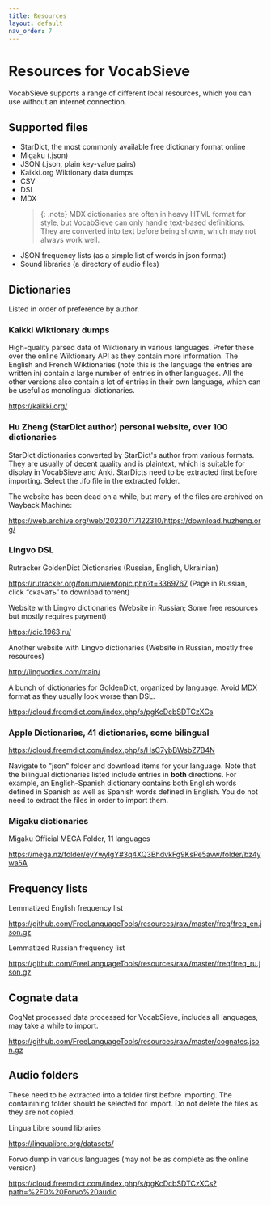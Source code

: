 ```yaml
---
title: Resources
layout: default
nav_order: 7
---
```


# Resources for VocabSieve

VocabSieve supports a range of different local resources, which you can use without an internet connection. 
## Supported files
- StarDict, the most commonly available free dictionary format online
- Migaku (.json)
- JSON (.json, plain key-value pairs)
- Kaikki.org Wiktionary data dumps
- CSV
- DSL
- MDX
    > {: .note}
    MDX dictionaries are often in heavy HTML format for style, but VocabSieve can only handle text-based definitions. They are converted into text before being shown, which may not always work well.
- JSON frequency lists (as a simple list of words in json format) 
- Sound libraries (a directory of audio files)

## Dictionaries
Listed in order of preference by author.

### Kaikki Wiktionary dumps

High-quality parsed data of Wiktionary in various languages. Prefer these over the online Wiktionary API as they contain more information. The English and French Wiktionaries (note this is the language the entries are written in) contain a large number of entries in other languages. All the other versions also contain a lot of entries in their own language, which can be useful as monolingual dictionaries.

<https://kaikki.org/>

### Hu Zheng (StarDict author) personal website, over 100 dictionaries

StarDict dictionaries converted by StarDict's author from various formats. They are usually of decent quality and is plaintext, which is suitable for display in VocabSieve and Anki. StarDicts need to be extracted first before importing. Select the .ifo file in the extracted folder.

The website has been dead on a while, but many of the files are archived on Wayback Machine:

<https://web.archive.org/web/20230717122310/https://download.huzheng.org/>

### Lingvo DSL

Rutracker GoldenDict Dictionaries (Russian, English, Ukrainian)

<https://rutracker.org/forum/viewtopic.php?t=3369767> (Page in Russian, click “скачать” to download torrent)

Website with Lingvo dictionaries (Website in Russian; Some free resources but mostly requires payment)

<https://dic.1963.ru/>

Another website with Lingvo dictionaries (Website in Russian, mostly free resources)

<http://lingvodics.com/main/>

A bunch of dictionaries for GoldenDict, organized by language. Avoid MDX format as they usually look worse than DSL.

<https://cloud.freemdict.com/index.php/s/pgKcDcbSDTCzXCs>

### Apple Dictionaries, 41 dictionaries, some bilingual

<https://cloud.freemdict.com/index.php/s/HsC7ybBWsbZ7B4N>

Navigate to "json" folder and download items for your language. Note that the bilingual dictionaries listed include entries in **both** directions. For example, an English-Spanish dictionary contains both English words defined in Spanish as well as Spanish words defined in English. You do not need to extract the files in order to import them.

### Migaku dictionaries

Migaku Official MEGA Folder, 11 languages

<https://mega.nz/folder/eyYwyIgY#3q4XQ3BhdvkFg9KsPe5avw/folder/bz4ywa5A>

## Frequency lists

Lemmatized English frequency list

<https://github.com/FreeLanguageTools/resources/raw/master/freq/freq_en.json.gz>

Lemmatized Russian frequency list

<https://github.com/FreeLanguageTools/resources/raw/master/freq/freq_ru.json.gz>

## Cognate data
CogNet processed data processed for VocabSieve, includes all languages, may take a while to import.

<https://github.com/FreeLanguageTools/resources/raw/master/cognates.json.gz>

## Audio folders
These need to be extracted into a folder first before importing. The containining folder should be selected for import. Do not delete the files as they are not copied.

Lingua Libre sound libraries

<https://lingualibre.org/datasets/>

Forvo dump in various languages (may not be as complete as the online version)

<https://cloud.freemdict.com/index.php/s/pgKcDcbSDTCzXCs?path=%2F0%20Forvo%20audio>